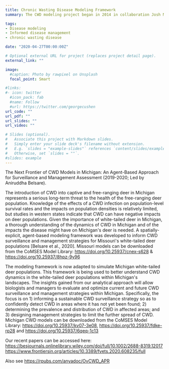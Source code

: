 ```yaml
---
title: Chronic Wasting Disease Modeling Framework
summary: The CWD modeling project began in 2014 in collaboration Josh Millspaugh (University of Montana), Matt Gompper (University of Missouri, now New Mexico State University) and Missouri Department of Conservation. We developed an agent-based modeling framework for assessing the efficacy of harvest-based disease surveillance in white-tailed deer populations of Missouri. We also developed a spatially-explicit, agent-based model of chronic wasting disease transmission dynamics. This model is being used to assess the rate of CWD spread in Missouri, as well as to evaluate alternate management strategies to limit the spread of CWD. The CWD Modeling Framework was subsequently (2019-2021) adapted to simulate Michigan white-tailed deer populations and then applied to assess alternate harvest strategies for their impact on CWD spread. Currently, I am collaborating with Atle Mysterud (University of Oslo) and Hildegunn Viljugrein (Norwegian Veterinary Institute) to apply the modeling framework to reindeer populations, and we are evaluating surveillance and harvest strategies to better mitigate the threat of newly introduced CWD in the reindeer populations of Norway.

tags:
- Disease modeling
- Informed disease management
- chronic wasting disease

date: "2020-04-27T00:00:00Z"

# Optional external URL for project (replaces project detail page).
external_link: ""

image:
  #caption: Photo by rawpixel on Unsplash
  focal_point: Smart

#links:
#- icon: twitter
  #icon_pack: fab
  #name: Follow
  #url: https://twitter.com/georgecushen
url_code: ""
url_pdf: ""
url_slides: ""
url_video: ""

# Slides (optional).
#   Associate this project with Markdown slides.
#   Simply enter your slide deck's filename without extension.
#   E.g. `slides = "example-slides"` references `content/slides/example-slides.md`.
#   Otherwise, set `slides = ""`.
#slides: example
---
```


The Next Frontier of CWD Models in Michigan: An Agent-Based Approach for Surveillance and Management Assessment (2019-2020; Led by Aniruddha Belsare).

The introduction of CWD into captive and free-ranging deer in Michigan represents a serious long-term threat to the health of the free-ranging deer population. Knowledge of the effects of a CWD infection on population-level survival rates and the impacts on population densities is relatively limited, but studies in western states indicate that CWD can have negative impacts on deer populations.
Given the importance of white-tailed deer in Michigan, a thorough understanding of the dynamics of CWD in Michigan and of the impacts the disease might have on Michigan's deer is needed. A spatially-explicit, agent-based modeling framework was developed to inform CWD surveillance and management strategies for Missouri's white-tailed deer populations [Belsare et al., 2020]. Missouri models can be downloaded from the CoMSES Model Library: https://doi.org/10.25937/cnex-s628 & https://doi.org/10.25937/8hpz-9y96

The modeling framework is now adapted to simulate Michigan white-tailed deer populations. This framework is being used to better understand CWD dynamics in the white-tailed deer populations within Michigan's landscapes. The insights gained from our analytical approach will allow biologists and managers to evaluate and optimize current and future CWD surveillance and management strategies within Michigan. Specifically, the focus is on 1) informing a sustainable CWD surveillance strategy so as to confidently detect CWD in areas where it has not yet been found; 2) determining the prevalence and distribution of CWD in affected areas; and 3) designing management strategies to limit the further spread of CWD. Michigan CWD models can be downloaded from the CoMSES Model Library: https://doi.org/10.25937/kv07-3e08,  https://doi.org/10.25937/fdke-rp28 and https://doi.org/10.25937/6qeq-1c13

Our recent papers can be accessed here: https://besjournals.onlinelibrary.wiley.com/doi/full/10.1002/2688-8319.12017
https://www.frontiersin.org/articles/10.3389/fvets.2020.608235/full

Also see https://rpubs.com/anyadoc/OvCWD_APR

